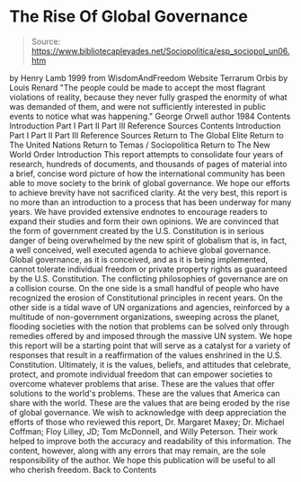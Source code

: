 # The Rise Of Global Governance

> Source: https://www.bibliotecapleyades.net/Sociopolitica/esp_sociopol_un06.htm

by Henry Lamb
1999
from WisdomAndFreedom Website
Terrarum Orbis by Louis Renard
"The people could be made to accept the most flagrant violations of reality, because they never fully grasped the enormity of what was demanded of them, and were not sufficiently interested in public events to notice what was happening."
George Orwell
author 1984
Contents Introduction Part I Part II Part III Reference Sources
Contents
Introduction
Part I
Part II
Part III
Reference Sources
Return to The Global Elite
Return to The United Nations
Return to Temas / Sociopolitica
Return to The New World Order
Introduction This report attempts to consolidate four years of research, hundreds of documents, and thousands of pages of material into a brief, concise word picture of how the international community has been able to move society to the brink of global governance.
We hope our efforts to achieve brevity have not sacrificed clarity. At the very best, this report is no more than an introduction to a process that has been underway for many years. We have provided extensive endnotes to encourage readers to expand their studies and form their own opinions.
We are convinced that the form of government created by the U.S. Constitution is in serious danger of being overwhelmed by the new spirit of globalism that is, in fact, a well conceived, well executed agenda to achieve global governance. Global governance, as it is conceived, and as it is being implemented, cannot tolerate individual freedom or private property rights as guaranteed by the U.S. Constitution. The conflicting philosophies of governance are on a collision course. On the one side is a small handful of people who have recognized the erosion of Constitutional principles in recent years. On the other side is a tidal wave of UN organizations and agencies, reinforced by a multitude of non-government organizations, sweeping across the planet, flooding societies with the notion that problems can be solved only through remedies offered by and imposed through the massive UN system. We hope this report will be a starting point that will serve as a catalyst for a variety of responses that result in a reaffirmation of the values enshrined in the U.S. Constitution.
Ultimately, it is the values, beliefs, and attitudes that celebrate, protect, and promote individual freedom that can empower societies to overcome whatever problems that arise. These are the values that offer solutions to the world's problems. These are the values that America can share with the world. These are the values that are being eroded by the rise of global governance. We wish to acknowledge with deep appreciation the efforts of those who reviewed this report, Dr. Margaret Maxey; Dr. Michael Coffman; Floy Lilley, JD; Tom McDonnell, and Willy Peterson. Their work helped to improve both the accuracy and readability of this information. The content, however, along with any errors that may remain, are the sole responsibility of the author. We hope this publication will be useful to all who cherish freedom. Back to Contents
